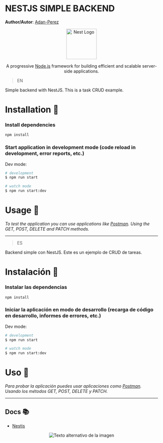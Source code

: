 # NESTJS SIMPLE BACKEND

**Author/Autor**: [Adan-Perez](https://github.com/Adan-Perez)

<p align="center">
  <a href="http://nestjs.com/" target="blank"><img src="https://nestjs.com/img/logo-small.svg" width="100" alt="Nest Logo" /></a>
</p>

  <p align="center">A progressive <a href="http://nodejs.org" target="_blank">Node.js</a> framework for building efficient and scalable server-side applications.</p>

> EN

Simple backend with NestJS. This is a task CRUD example.

# Installation 🚀

### Install dependencies

```bash
npm install
```

### Start application in development mode (code reload in development, error reports, etc.)

Dev mode:

```bash
# development
$ npm run start

# watch mode
$ npm run start:dev

```

# Usage 🔧

_To test the application you can use applications like [Postman]('https://www.postman.com/'). Using the GET, POST, DELETE and PATCH methods._

---

> ES

Backend simple con NestJS. Este es un ejemplo de CRUD de tareas.

# Instalación 🚀

### Instalar las dependencias

```bash
npm install
```

### Iniciar la aplicación en modo de desarrollo (recarga de código en desarrollo, informes de errores, etc.)

Dev mode:

```bash
# development
$ npm run start

# watch mode
$ npm run start:dev

```

# Uso 🔧

_Para probar la aplicación puedes usar aplicaciones como [Postman]('https://www.postman.com/'). Usando los métodos GET, POST, DELETE y PATCH._

---

## Docs 📚

- [Nestjs](https://docs.nestjs.com/)

<p align="center" 
    style="width: 100%; height: 100%;"
>
  <img src="https://storage.googleapis.com/sticker-prod/Wren242GEdiHYWm6ZGJp/5.png" alt="Texto alternativo de la imagen">
</p>
